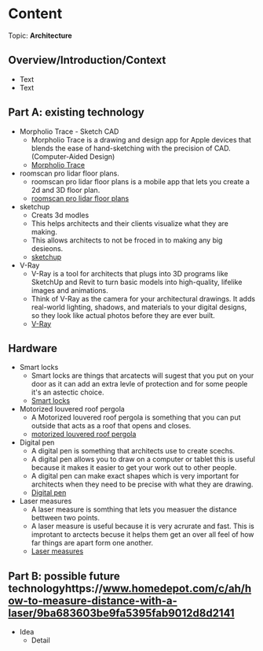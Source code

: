 # Content
Topic: **Architecture**

## Overview/Introduction/Context
* Text
* Text

## Part A: existing technology
* Morpholio Trace - Sketch CAD</br>
  * Morpholio Trace is a drawing and design app for Apple devices that blends the ease of hand-sketching with the precision of CAD.(Computer-Aided Design)</br>
  * <a href="https://www.morpholioapps.com/trace/">Morpholio Trace</a> </br>
* roomscan pro lidar floor plans.</br>
  * roomscan pro lidar floor plans is a mobile app that lets you create a 2d and 3D floor plan.</br>
  * <a href="https://www.locometric.com/lidar">roomscan pro lidar floor plans</a></br>
* sketchup</br>
  * Creats 3d modles</br>
  * This helps architects and their clients visualize what they are making.</br>
  * This allows architects to not be froced in to making any big desieons.</br>
  * <a href="https://sketchup.trimble.com/en?srsltid=AfmBOoovYa6w9m8WV4grQM5_UrxgoIfjvAr9T0Xz9Wg_WXnyaAI9S26O">sketchup</a></br>
* V-Ray
  * V-Ray is a tool for architects that plugs into 3D programs like SketchUp and Revit to turn basic models into high-quality, lifelike images and animations.
  * Think of V-Ray as the camera for your architectural drawings. It adds real-world lighting, shadows, and materials to your digital designs, so they look like actual photos before they are ever built.
  * <a href="https://vray.us/?srsltid=AfmBOopBi0mza8gwSFzDY44l3y0e8hxOqkK6tsoXqd5Q-10O3Rm84AKg">V-Ray</a></br>
## Hardware
* Smart locks
  * Smart locks are things that arcatects will sugest that you put on your door as it can add an extra levle of protection and for some people it's an astectic choice.
  * <a href="https://www.homedepot.com/b/Smart-Home-Smart-Devices-Smart-Home-Security-Smart-Locks/N-5yc1vZc7by">Smart locks</a></br>
* Motorized louvered roof pergola
  * A Motorized louvered roof pergola is something that you can put outside that acts as a roof that opens and closes.
  * <a href="https://pergolaroof.com/louvered">motorized louvered roof pergola </a></br>
* Digital pen
  * A digital pen is something that architects use to create scechs.
  * A digital pen allows you to draw on a computer or tablet this is useful because it makes it easier to get your work out to other people.
  * A digital pen can make exact shapes which is very important for architects when they need to be precise with what they are drawing.
  * <a href="https://www.xp-pen.com/blog/best-7-drawing-tablets-for-architects.html">Digital pen </a></br>
* Laser measures
  * A laser measure is somthing that lets you measuer the distance bettween two points.
  * A laser measure is useful because it is very acrurate and fast. This is improtant to arctects becuse it helps them get an over all feel of how far things are apart form one another.
  * <a href="technologyhttps://www.homedepot.com/c/ah/how-to-measure-distance-with-a-laser/9ba683603be9fa5395fab9012d8d2141">Laser measures </a></br>
## Part B: possible future technologyhttps://www.homedepot.com/c/ah/how-to-measure-distance-with-a-laser/9ba683603be9fa5395fab9012d8d2141
* Idea
  * Detail
